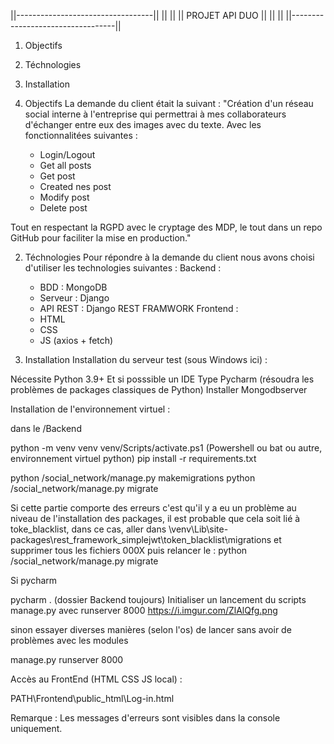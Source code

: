 ||----------------------------------||
||                                  ||
||          PROJET API DUO          ||
||                                  ||
||----------------------------------||

1) Objectifs
2) Téchnologies
3) Installation

1) Objectifs
La demande du client était la suivant :
 "Création d'un réseau social interne à l'entreprise qui permettrai à mes collaborateurs d'échanger entre eux des images avec du texte.
  Avec les fonctionnalitées suivantes :
    - Login/Logout
    - Get all posts
    - Get post
    - Created nes post
    - Modify post
    - Delete post
   
  Tout en respectant la RGPD avec le cryptage des MDP, le tout dans un repo GitHub pour faciliter la mise en production."
  
2) Téchnologies
Pour répondre à la demande du client nous avons choisi d'utiliser les technologies suivantes :
  Backend :
    - BDD : MongoDB
    - Serveur : Django
    - API REST : Django REST FRAMWORK
  Frontend :
    - HTML
    - CSS
    - JS (axios + fetch)
    
3) Installation
Installation du serveur test (sous Windows ici) :

Nécessite Python 3.9+ Et si posssible un IDE Type Pycharm (résoudra les problèmes de packages classiques de Python)
Installer Mongodbserver

Installation de l'environnement virtuel :

dans le /Backend 

python -m venv venv
venv/Scripts/activate.ps1 (Powershell ou bat ou autre, environnement virtuel python)
pip install -r requirements.txt

python /social_network/manage.py makemigrations
python /social_network/manage.py migrate

Si cette partie comporte des erreurs c'est qu'il y a eu un problème au niveau de l'installation des packages, 
il est probable que cela soit lié à toke_blacklist, dans ce cas,
aller dans \venv\Lib\site-packages\rest_framework_simplejwt\token_blacklist\migrations
et supprimer tous les fichiers 000X puis relancer le :
python /social_network/manage.py migrate

Si pycharm 

pycharm . (dossier Backend toujours)
Initialiser un lancement du scripts manage.py avec runserver 8000
https://i.imgur.com/ZlAlQfg.png

sinon essayer diverses manières (selon l'os)  de lancer sans avoir de problèmes avec les modules

manage.py runserver 8000 

Accès au FrontEnd (HTML CSS JS local) : 

PATH\Frontend\public_html\Log-in.html

Remarque : Les messages d'erreurs sont visibles dans la console uniquement.
